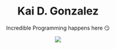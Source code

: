 <h1 align="center">Kai D. Gonzalez</h1>

<p align="center">Incredible Programming happens here 😏</p>

<p align="center">
  <a>
    <img src="https://skillicons.dev/icons?i=git,linux,lua,c,vim,py,cpp,godot,js,md" />
  </a>
</p>

